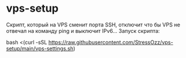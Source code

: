 # vps-setup
Скрипт, который на VPS сменит порта SSH, отключит что бы VPS не отвечал на команду ping и выключит IPv6...
Запуск скрипта:

bash <(curl -sSL https://raw.githubusercontent.com/StressOzz/vps-setup/main/vps-settings.sh)
